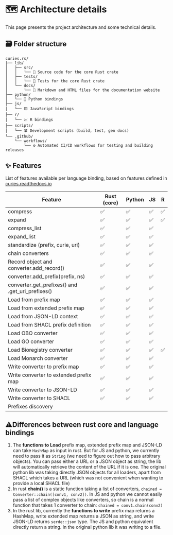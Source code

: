 # 🗺️ Architecture details

This page presents the project architecture and some technical details.

## 🗃️ Folder structure

```
curies.rs/
├── lib/
│   ├── src/
│   │   └── 🦀 Source code for the core Rust crate
│   ├── tests/
│   │   └── 🧪 Tests for the core Rust crate
│   └── docs/
│       └── 📖 Markdown and HTML files for the documentation website
├── python/
│   └── 🐍 Python bindings
├── js/
│   └── 🟨 JavaScript bindings
├── r/
│   └── 📈 R bindings
├── scripts/
│   └── 🛠️ Development scripts (build, test, gen docs)
└── .github/
    └── workflows/
        └── ⚙️ Automated CI/CD workflows for testing and building releases
```

## ✨ Features

List of features available per language binding, based on features defined in [curies.readthedocs.io](https://curies.readthedocs.io)

| Feature                                          | Rust (core) | Python | JS   | R    |
| ------------------------------------------------ | ----------- | ------ | ---- | ---- |
| compress                                         | ✅           | ✅      | ✅    | ✅    |
| expand                                           | ✅           | ✅      | ✅    | ✅    |
| compress_list                                    | ✅           | ✅      | ✅    |      |
| expand_list                                      | ✅           | ✅      | ✅    |      |
| standardize (prefix, curie, uri)                 | ✅           | ✅      | ✅    |      |
| chain converters                                 | ✅           | ✅      | ✅    |      |
| Record object and converter.add_record()         | ✅           | ✅      | ✅    |      |
| converter.add_prefix(prefix, ns)                 | ✅           | ✅      | ✅    |      |
| converter.get_prefixes() and .get_uri_prefixes() | ✅           | ✅      | ✅    |      |
| Load from prefix map                             | ✅           | ✅      | ✅    |      |
| Load from extended prefix map                    | ✅           | ✅      | ✅    |      |
| Load from JSON-LD context                        | ✅           | ✅      | ✅    |      |
| Load from SHACL prefix definition                | ✅           | ✅      | ✅    |      |
| Load OBO converter                               | ✅           | ✅      | ✅    |      |
| Load GO converter                                | ✅           | ✅      | ✅    |      |
| Load Bioregistry converter                       | ✅           | ✅      | ✅    | ✅    |
| Load Monarch converter                           | ✅           | ✅      | ✅    |      |
| Write converter to prefix map                    | ✅           | ✅      | ✅    |      |
| Write converter to extended prefix map           | ✅           | ✅      | ✅    |      |
| Write converter to JSON-LD                       | ✅           | ✅      | ✅    |      |
| Write converter to SHACL                         | ✅           | ✅      | ✅    |      |
| Prefixes discovery                               |             |        |      |      |

## ⚠️​ Differences between rust core and language bindings

1. The **functions to Load** prefix map, extended prefix map and JSON-LD can take `HashMap` as input in rust. But for JS and python, we currently need to pass it as `String` (we need to figure out how to pass arbitrary objects). You can pass either a URL or a JSON object as string, the lib will automatically retrieve the content of the URL if it is one. The original python lib was taking directly JSON objects for all loaders, apart from SHACL which takes a URL (which was not convenient when wanting to provide a local SHACL file)
2. In rust **chain()** is a static function taking a list of converters, `chained = Converter::chain([conv1, conv2])`. In JS and python we cannot easily pass a list of complex objects like converters, so chain is a normal function that takes 1 converter to chain: `chained = conv1.chain(conv2)`
3. In the rust lib, currently the **functions to write** prefix map returns a HashMap, write extended map returns a JSON as string, and write JSON-LD returns `serde::json` type. The JS and python equivalent directly return a string. In the original python lib it was writing to a file.
